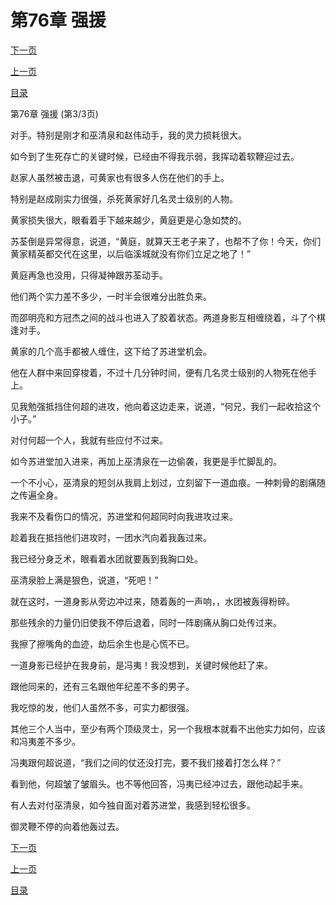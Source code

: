 <h1>第76章   强援</h1>
            <div><p><a href="./228_%E7%AC%AC77%E7%AB%A0_%E5%AE%BF%E6%95%8C.md">下一页</a></p><p><a href="./226_%E7%AC%AC76%E7%AB%A0_%E5%BC%BA%E6%8F%B4.md">上一页</a></p><p><a href="../">目录</a></p></div>
            <div><p>第76章   强援 (第3/3页)</p><p>对手。特别是刚才和巫清泉和赵伟动手，我的灵力损耗很大。</p><p>如今到了生死存亡的关键时候，已经由不得我示弱，我挥动着软鞭迎过去。</p><p>赵家人虽然被击退，可黄家也有很多人伤在他们的手上。</p><p>特别是赵成刚实力很强，杀死黄家好几名灵士级别的人物。</p><p>黄家损失很大，眼看着手下越来越少，黄庭更是心急如焚的。</p><p>苏荃倒是异常得意，说道，“黄庭，就算天王老子来了，也帮不了你！今天，你们黄家精英都交代在这里，以后临溪城就没有你们立足之地了！”</p><p>黄庭再急也没用，只得凝神跟苏荃动手。</p><p>他们两个实力差不多少，一时半会很难分出胜负来。</p><p>而邵明亮和方冠杰之间的战斗也进入了胶着状态。两道身影互相缠绕着，斗了个棋逢对手。</p><p>黄家的几个高手都被人缠住，这下给了苏进堂机会。</p><p>他在人群中来回穿梭着，不过十几分钟时间，便有几名灵士级别的人物死在他手上。</p><p>见我勉强抵挡住何超的进攻，他向着这边走来，说道，“何兄，我们一起收拾这个小子。”</p><p>对付何超一个人，我就有些应付不过来。</p><p>如今苏进堂加入进来，再加上巫清泉在一边偷袭，我更是手忙脚乱的。</p><p>一个不小心，巫清泉的短剑从我肩上划过，立刻留下一道血痕。一种刺骨的剧痛随之传遍全身。</p><p>我来不及看伤口的情况，苏进堂和何超同时向我进攻过来。</p><p>趁着我在抵挡他们进攻时，一团水汽向着我轰过来。</p><p>我已经分身乏术，眼看着水团就要轰到我胸口处。</p><p>巫清泉脸上满是狠色，说道，“死吧！”</p><p>就在这时，一道身影从旁边冲过来，随着轰的一声响，，水团被轰得粉碎。</p><p>那些残余的力量仍旧使我不停后退着，同时一阵剧痛从胸口处传过来。</p><p>我擦了擦嘴角的血迹，劫后余生也是心慌不已。</p><p>一道身影已经护在我身前，是冯夷！我没想到，关键时候他赶了来。</p><p>跟他同来的，还有三名跟他年纪差不多的男子。</p><p>我吃惊的发，他们人虽然不多，可实力都很强。</p><p>其他三个人当中，至少有两个顶级灵士，另一个我根本就看不出他实力如何，应该和冯夷差不多少。</p><p>冯夷跟何超说道，“我们之间的仗还没打完，要不我们接着打怎么样？”</p><p>看到他，何超皱了皱眉头。也不等他回答，冯夷已经冲过去，跟他动起手来。</p><p>有人去对付巫清泉，如今独自面对着苏进堂，我感到轻松很多。</p><p>御灵鞭不停的向着他轰过去。</p></div>
            <div><p><a href="./228_%E7%AC%AC77%E7%AB%A0_%E5%AE%BF%E6%95%8C.md">下一页</a></p><p><a href="./226_%E7%AC%AC76%E7%AB%A0_%E5%BC%BA%E6%8F%B4.md">上一页</a></p><p><a href="../">目录</a></p></div>